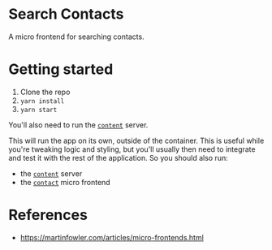 # Search Contacts


A micro frontend for searching contacts.

# Getting started

1. Clone the repo
2. `yarn install`
3. `yarn start`

You'll also need to run the [`content`](https://github.com/) server.

This will run the app on its own, outside of the container. This is useful while
you're tweaking logic and styling, but you'll usually then need to integrate and
test it with the rest of the application. So you should also run:

- the [`content`](https://github.com/rocco-scaramuzzi/micro-frontend-content) server
- the [`contact`](https://github.com/rocco-scaramuzzi/micro-frontend-contact) micro frontend

# References

- https://martinfowler.com/articles/micro-frontends.html 

